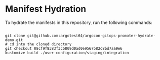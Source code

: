 
# Manifest Hydration

To hydrate the manifests in this repository, run the following commands:

```shell

git clone git@github.com:argotest64/argocon-gitops-promoter-hydrate-demo.git
# cd into the cloned directory
git checkout 08cf9f8383f3c5809d0ad0e9567b82c8bd7aa9e6
kustomize build ./user-configuration/staging/integration
```